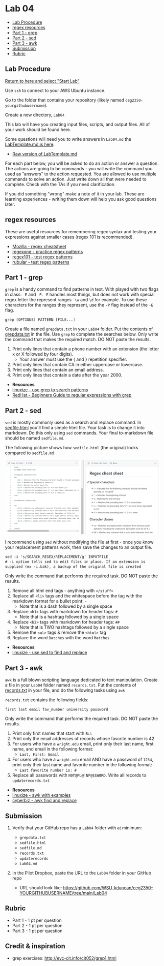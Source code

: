 # Lab 04

- [Lab Procedure](#Lab-Procedure)
- [regex resources](#regex-resources)
- [Part 1 - grep](#Part-1---grep)
- [Part 2 - sed](#Part-2---sed)
- [Part 3 - awk](#Part-3---awk)
- [Submission](#Submission)
- [Rubric](#Rubric)

## Lab Procedure

[Return to here and select "Start Lab"](https://awsacademy.instructure.com/courses/24167/modules/items/1982401)

Use `ssh` to connect to your AWS Ubuntu instance.

Go to the folder that contains your repository (likely named `ceg2350-yourgithubusername`).

Create a new directory, `Lab04`

This lab will have you creating input files, scripts, and output files. All of your work should be found here.

Some questions will need you to write answers in `Lab04.md` the [LabTemplate.md is here](LabTemplate.md).

- [Raw version of LabTemplate.md](https://raw.githubusercontent.com/pattonsgirl/CEG2350/main/Labs/Lab04/LabTemplate.md)

For each part below, you will be asked to do an action or answer a question. The actions are going to be commands - you will write the command you used as "answers" to the action requested. You are allowed to use multiple commands to solve an action. Just write down all that were needed to complete. Check with the TAs if you need clarification.

If you did something "wrong" make a note of it in your lab. These are learning experiences - writing them down will help you ask good questions later.

## regex resources

These are useful resources for remembering regex syntax and testing your expressions against smaller cases (regex 101 is recommended).

- [Mozilla - regex cheatsheet](https://developer.mozilla.org/en-US/docs/Web/JavaScript/Guide/Regular_Expressions/Cheatsheet)
- [regexone - practice regex patterns](https://regexone.com/)
- [regex101 - test regex patterns](https://regex101.com/)
- [rubular - test regex patterns](https://rubular.com/)

## Part 1 - grep

`grep` is a handy command to find patterns in text. With played with two flags in class: `-E` and `-P`. `-E` handles most things, but does not work with special regex letter the represent ranges -`\w` and `\d` for example. To use these characters for the ranges they represent, use the `-P` flag instead of the `-E` flag.

```
grep [OPTIONS] PATTERN [FILE...]
```

Create a file named `grepdata.txt` in your `Lab04` folder. Put the contents of [grepdata.txt](grepdata.txt) in the file. Use `grep` to complete the searches below. Only write the command that makes the required match. DO NOT paste the results.

1. Print only lines that contain a phone number with an extension (the letter x or X followed by four digits).
   - Your answer must use the \{ and \} repetition specifier.
2. Print only lines that contain CA in either uppercase or lowercase.
3. Print only lines that contain an email address.
4. Print only lines that contain a date after the year 2000.

- **Resources**
- [linuxize - use grep to search patterns](https://linuxize.com/post/how-to-use-grep-command-to-search-files-in-linux/)
- [RedHat - Beginners Guide to regular expressions with grep](https://developers.redhat.com/articles/2022/09/14/beginners-guide-regular-expressions-grep#)

## Part 2 - sed

`sed` is mostly commonly used as a search and replace command. In [sedfile.html](sedfile.html) you'll find a simple html file. Your task is to change it into markdown. Do this only using `sed` commands. Your final to-markdown file should be named `sedfile.md`.

The following picture shows how `sedfile.html` (the original) looks compared to `sedfile.md`

![sed Before and After](sed-before-after.PNG)

I recommend using `sed` without modifying the file at first - once you know your replacement patterns work, then save the changes to an output file.

```
sed -i 's/SEARCH_REGEX/REPLACEMENT/g' INPUTFILE
# -i option tells sed to edit files in place. If an extension is supplied (ex -i.bak), a backup of the original file is created
```

Only write the command that performs the required task. DO NOT paste the results.

1. Remove all html end tags - anything with `</stuff>`
2. Replace all `<li>` tags and the whitespace before the tag with the markdown format for a bullet point: `- `
   - Note that is a dash followed by a single space
3. Replace `<h1>` tags with markdown for header tags: `# `
   - Note that is a hashtag followed by a single space
4. Replace `<h2>` tags with markdown for header tags: `## `
   - Note that is TWO hashtags followed by a single space
5. Remove the `<ul>` tags & remove the `<html>` tag
6. Replace the word `Batches` with the word `Matches`

- **Resources**
- [linuxize - use sed to find and replace](https://linuxize.com/post/how-to-use-sed-to-find-and-replace-string-in-files/)

## Part 3 - awk

`awk` is a full blown scripting language dedicated to text manipulation. Create a file in your `Lab04` folder named `records.txt`. Put the contents of [records.txt](records.txt) in your file, and do the following tasks using `awk`

`records.txt` contains the following fields:

```
first last email fav_number university password
```

Only write the command that performs the required task. DO NOT paste the results.

1. Print only first names that start with `Bil`
2. Print only the email addresses of records whose favorite number is 42
3. For users who have a `wright.edu` email, print only their last name, first name, and email in the following format:
   - `Last, First: Email`
4. For users who have a `wright.edu` email AND have a password of `1234`, print only their last name and favorite number in the following format:
   - `Last favorite number is: #`
5. Replace all passwords with `N0T@PL@!NP@$$W0RD`. Write all records to `updaterecords.txt`

- **Resources**
- [linuxize - awk with examples](https://linuxize.com/post/awk-command/)
- [cyberbiz - awk find and replace](https://www.cyberciti.biz/faq/awk-find-and-replace-fields-values/)

## Submission

1. Verify that your GitHub repo has a `Lab04` folder with at minimum:

   - `grepdata.txt`
   - `sedfile.html`
   - `sedfile.md`
   - `records.txt`
   - `updaterecords`
   - `Lab04.md`

2. In the Pilot Dropbox, paste the URL to the `Lab04` folder in your GitHub repo
   - URL should look like: https://github.com/WSU-kduncan/ceg2350-YOURGITHUBUSERNAME/tree/main/Lab04

## Rubric

- Part 1 - 1 pt per question
- Part 2 - 1 pt per question
- Part 3 - 1 pt per question

## Credit & inspiration

- grep exercises: http://evc-cit.info/cit052/grep1.html
